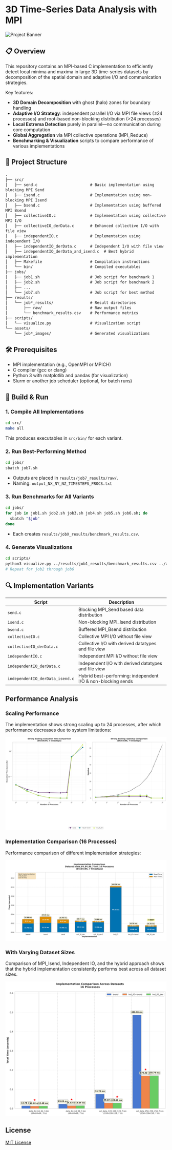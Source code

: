 # 3D Time-Series Data Analysis with MPI

![Project Banner](images/project_banner.png)

## 📋 Overview

This repository contains an MPI-based C implementation to efficiently detect local minima and maxima in large 3D time-series datasets by decomposition of the spatial domain and adaptive I/O and communication strategies.

Key features:

* **3D Domain Decomposition** with ghost (halo) zones for boundary handling
* **Adaptive I/O Strategy**: independent parallel I/O via MPI file views (≤24 processes) and root-based non-blocking distribution (>24 processes)
* **Local Extrema Detection** purely in parallel—no communication during core computation
* **Global Aggregation** via MPI collective operations (MPI\_Reduce)
* **Benchmarking & Visualization** scripts to compare performance of various implementations

## 📂 Project Structure

```
.
├── src/
│   ├── send.c                       # Basic implementation using blocking MPI Send
│   ├── isend.c                      # Implementation using non-blocking MPI Isend
│   ├── bsend.c                      # Implementation using buffered MPI Bsend
│   ├── collectiveIO.c               # Implementation using collective MPI I/O
│   ├── collectiveIO_derData.c       # Enhanced collective I/O with file view
│   ├── independentIO.c              # Implementation using independent I/O
│   ├── independentIO_derData.c      # Independent I/O with file view
│   ├── independentIO_derData_and_isend.c  # Best hybrid implementation
│   ├── Makefile                     # Compilation instructions
│   └── bin/                         # Compiled executables
├── jobs/
│   ├── job1.sh                      # Job script for benchmark 1
│   ├── job2.sh                      # Job script for benchmark 2
│   ├── ...
│   └── job7.sh                      # Job script for best method
├── results/
│   └── job*_results/                # Result directories
│       ├── raw/                     # Raw output files
│       └── benchmark_results.csv    # Performance metrics
├── scripts/
│   └── visualize.py                 # Visualization script
└── assets/
    └── job*_images/                 # Generated visualizations
```

## 🛠️ Prerequisites

* MPI implementation (e.g., OpenMPI or MPICH)
* C compiler (gcc or clang)
* Python 3 with matplotlib and pandas (for visualization)
* Slurm or another job scheduler (optional, for batch runs)

## 🚀 Build & Run

### 1. Compile All Implementations

```bash
cd src/
make all
```

This produces executables in `src/bin/` for each variant.

### 2. Run Best-Performing Method

```bash
cd jobs/
sbatch job7.sh
```

* Outputs are placed in `results/job7_results/raw/`.
* Naming: `output_NX_NY_NZ_TIMESTEPS_PROCS.txt`

### 3. Run Benchmarks for All Variants

```bash
cd jobs/
for job in job1.sh job2.sh job3.sh job4.sh job5.sh job6.sh; do
  sbatch "$job"
done
```

* Each creates `results/jobX_results/benchmark_results.csv`.

### 4. Generate Visualizations

```bash
cd scripts/
python3 visualize.py ../results/job1_results/benchmark_results.csv ../assets/job1_images
# Repeat for job2 through job6
```

## 🔍 Implementation Variants

| Script                          | Description                                                  |
| ------------------------------- | ------------------------------------------------------------ |
| `send.c`                        | Blocking MPI\_Send based data distribution                   |
| `isend.c`                       | Non-blocking MPI\_Isend distribution                         |
| `bsend.c`                       | Buffered MPI\_Bsend distribution                             |
| `collectiveIO.c`                | Collective MPI I/O without file view                         |
| `collectiveIO_derData.c`        | Collective I/O with derived datatypes and file view          |
| `independentIO.c`               | Independent MPI I/O without file view                        |
| `independentIO_derData.c`       | Independent I/O with derived datatypes and file view         |
| `independentIO_derData_isend.c` | Hybrid best-performing: independent I/O & non-blocking sends |


## Performance Analysis

### Scaling Performance

The implementation shows strong scaling up to 24 processes, after which performance decreases due to system limitations:

![Scaling Results](./assets/final_results_images/job5and7/scaling_combined/scaling_combined_data_64_64_96_7.bin.png)

### Implementation Comparison (16 Processes)

Performance comparison of different implementation strategies:

![Implementation Comparison](./assets/final_results_images/job2/implementation_comparisons/impl_comparison_data_64_64_96_7.bin_16p.png)

### With Varying Dataset Sizes
Comparison of MPI_Isend, Independent IO, and the hybrid approach shows that the hybrid implementation consistently performs best across all dataset sizes.

![Dataset Scaling Comparison](./assets/final_results_images/job5and7/dataset_combined/dataset_implementation_comparison_16p.png)

## License

[MIT License](LICENSE)

